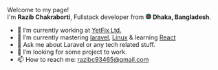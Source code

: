 Welcome to my page! </br> I'm <b>Razib Chakraborti</b>, Fullstack developer from <img src="./assets/bangladeshFlag.png" width="13"/> <b>Dhaka,                   Bangladesh</b>.</p>
    
- 🔭 I’m currently working at [YetFix Ltd.](https://yetfix.com)
- 🌱 I’m currently mastering [laravel](https://laravel.com), [Linux](https://www.redhat.com/en/topics/linux/) & learning [React](https://reactjs.org/)
- 💬 Ask me about Laravel or any tech related stuff.
- 🤔 I’m looking for some project to work.
- 📫 How to reach me: razibc93465@gmail.com
